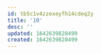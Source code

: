 ```yaml
---
id: tb5c1v4zzexeyfh14cdeq2y
title: '10'
desc: ''
updated: 1642639828499
created: 1642639828499
---
```


